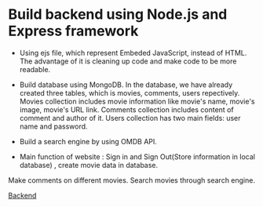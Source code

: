 # Build backend using Node.js and Express framework

- Using ejs file, which represent Embeded JavaScript, instead of HTML. The advantage of it is cleaning up code and make code to be more readable.

- Build database using MongoDB. In the database, we have already created three tables, which is movies, comments, users repectively. Movies collection includes movie information like movie's name, movie's image, movie's URL link. Comments collection includes content of comment and author of it. Users collection has two main fields: user name and password.

- Build a search engine by using OMDB API.

- Main function of website : Sign in and Sign Out(Store information in local database) , create movie data in database. 

Make comments on different movies. Search movies through search engine.

[Backend](https://github.com/Arshitha/Entertainment-Tracking-system/learnMod/Iris/)
